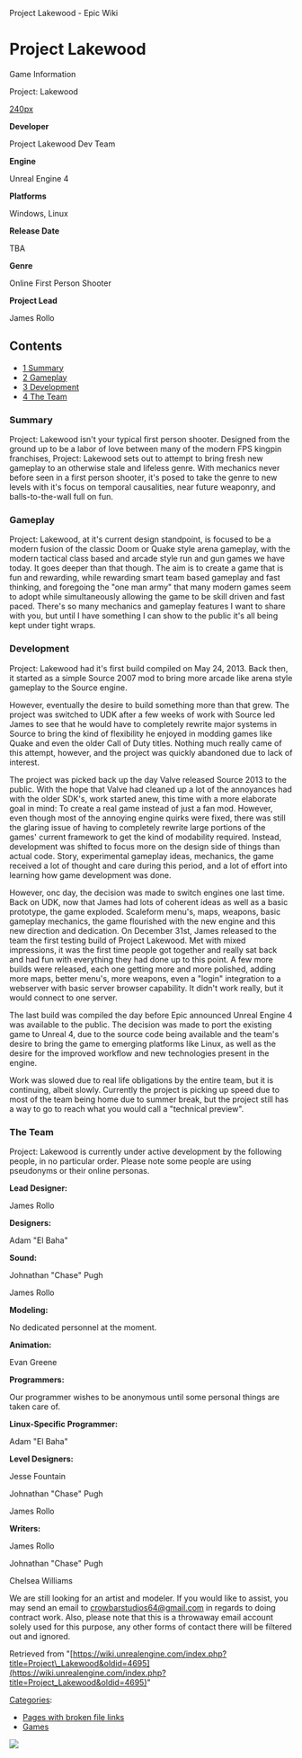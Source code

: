 Project Lakewood - Epic Wiki                    

Project Lakewood
================

Game Information

Project: Lakewood

[240px](/index.php?title=Special:Upload&wpDestFile=LakewoodTeaser.png "File:LakewoodTeaser.png")

**Developer**

Project Lakewood Dev Team

**Engine**

Unreal Engine 4

**Platforms**

Windows, Linux

**Release Date**

TBA

**Genre**

Online First Person Shooter

**Project Lead**

James Rollo

Contents
--------

*   [1 Summary](#Summary)
*   [2 Gameplay](#Gameplay)
*   [3 Development](#Development)
*   [4 The Team](#The_Team)

### Summary

Project: Lakewood isn't your typical first person shooter. Designed from the ground up to be a labor of love between many of the modern FPS kingpin franchises, Project: Lakewood sets out to attempt to bring fresh new gameplay to an otherwise stale and lifeless genre. With mechanics never before seen in a first person shooter, it's posed to take the genre to new levels with it's focus on temporal causalities, near future weaponry, and balls-to-the-wall full on fun.

### Gameplay

Project: Lakewood, at it's current design standpoint, is focused to be a modern fusion of the classic Doom or Quake style arena gameplay, with the modern tactical class based and arcade style run and gun games we have today. It goes deeper than that though. The aim is to create a game that is fun and rewarding, while rewarding smart team based gameplay and fast thinking, and foregoing the "one man army" that many modern games seem to adopt while simultaneously allowing the game to be skill driven and fast paced. There's so many mechanics and gameplay features I want to share with you, but until I have something I can show to the public it's all being kept under tight wraps.

### Development

Project: Lakewood had it's first build compiled on May 24, 2013. Back then, it started as a simple Source 2007 mod to bring more arcade like arena style gameplay to the Source engine.

However, eventually the desire to build something more than that grew. The project was switched to UDK after a few weeks of work with Source led James to see that he would have to completely rewrite major systems in Source to bring the kind of flexibility he enjoyed in modding games like Quake and even the older Call of Duty titles. Nothing much really came of this attempt, however, and the project was quickly abandoned due to lack of interest.

The project was picked back up the day Valve released Source 2013 to the public. With the hope that Valve had cleaned up a lot of the annoyances had with the older SDK's, work started anew, this time with a more elaborate goal in mind: To create a real game instead of just a fan mod. However, even though most of the annoying engine quirks were fixed, there was still the glaring issue of having to completely rewrite large portions of the games' current framework to get the kind of modability required. Instead, development was shifted to focus more on the design side of things than actual code. Story, experimental gameplay ideas, mechanics, the game received a lot of thought and care during this period, and a lot of effort into learning how game development was done.

However, onc day, the decision was made to switch engines one last time. Back on UDK, now that James had lots of coherent ideas as well as a basic prototype, the game exploded. Scaleform menu's, maps, weapons, basic gameplay mechanics, the game flourished with the new engine and this new direction and dedication. On December 31st, James released to the team the first testing build of Project Lakewood. Met with mixed impressions, it was the first time people got together and really sat back and had fun with everything they had done up to this point. A few more builds were released, each one getting more and more polished, adding more maps, better menu's, more weapons, even a "login" integration to a webserver with basic server browser capability. It didn't work really, but it would connect to one server.

The last build was compiled the day before Epic announced Unreal Engine 4 was available to the public. The decision was made to port the existing game to Unreal 4, due to the source code being available and the team's desire to bring the game to emerging platforms like Linux, as well as the desire for the improved workflow and new technologies present in the engine.

Work was slowed due to real life obligations by the entire team, but it is continuing, albeit slowly. Currently the project is picking up speed due to most of the team being home due to summer break, but the project still has a way to go to reach what you would call a "technical preview".

### The Team

Project: Lakewood is currently under active development by the following people, in no particular order. Please note some people are using pseudonyms or their online personas.

  
**Lead Designer:**

James Rollo

  
**Designers:**

Adam "El Baha"

  
**Sound:**

Johnathan "Chase" Pugh

James Rollo

  
**Modeling:**

No dedicated personnel at the moment.

  
**Animation:**

Evan Greene

  
**Programmers:**

Our programmer wishes to be anonymous until some personal things are taken care of.

  
**Linux-Specific Programmer:**

Adam "El Baha"

  
**Level Designers:**

Jesse Fountain

Johnathan "Chase" Pugh

James Rollo

  
**Writers:**

James Rollo

Johnathan "Chase" Pugh

Chelsea Williams

  
We are still looking for an artist and modeler. If you would like to assist, you may send an email to crowbarstudios64@gmail.com in regards to doing contract work. Also, please note that this is a throwaway email account solely used for this purpose, any other forms of contact there will be filtered out and ignored.

Retrieved from "[https://wiki.unrealengine.com/index.php?title=Project\_Lakewood&oldid=4695](https://wiki.unrealengine.com/index.php?title=Project_Lakewood&oldid=4695)"

[Categories](/Special:Categories "Special:Categories"):

*   [Pages with broken file links](/Category:Pages_with_broken_file_links "Category:Pages with broken file links")
*   [Games](/Category:Games "Category:Games")

  ![](https://tracking.unrealengine.com/track.png)